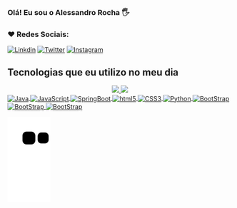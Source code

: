 ### Olá! Eu sou o Alessandro Rocha 🖐️
### ❤️ Redes Sociais:

[![Linkdin](https://img.shields.io/badge/LinkedIn-0077B5?style=for-the-badge&logo=linkedin&logoColor=white)](https://www.https://www.linkedin.com/in/alessandro-n-rocha-587004132/)
[![Twitter](https://img.shields.io/badge/Twitter-1DA1F2?style=for-the-badge&logo=twitter&logoColor=white)](https://twitter.com/rochalerocha)
[![Instagram](https://img.shields.io/badge/Instagram-E4405F?style=for-the-badge&logo=instagram&logoColor=white)](https://www.instagram.com/rochaale2014/)


## Tecnologias que eu utilizo no meu dia

<div align="center">
  <a href="https://github.com/Alewarrior">
  <img height="180em" src="https://github-readme-stats.vercel.app/api?username=Alewarrior&show_icons=true&theme=dark&include_all_commits=true&count_private=true"/>
  <img height="180em" src="https://github-readme-stats.vercel.app/api/top-langs/?username=Alewarrior&layout=compact&langs_count=7&theme=dark"/>
</div>

<div style="display: inline_block">
    <img align= "center" alt="Java" src="https://img.shields.io/badge/Java-ED8B00?style=for-the-badge&logo=java&logoColor=white" />
    <img align= "center" alt="JavaScript" src="https://img.shields.io/badge/JavaScript-F7DF1E?style=for-the-badge&logo=javascript&logoColor=black" />
    <img align= "center" alt="SpringBoot" src="https://img.shields.io/badge/Spring-6DB33F?style=for-the-badge&logo=spring&logoColor=white" />
    <img align= "center" alt="html5" src="https://img.shields.io/badge/HTML5-E34F26?style=for-the-badge&logo=html5&logoColor=white" />
    <img align= "center" alt="CSS3" src="https://img.shields.io/badge/CSS3-1572B6?style=for-the-badge&logo=css3&logoColor=white" />
    <img align= "center" alt="Python" src="https://img.shields.io/badge/Python-14354C?style=for-the-badge&logo=python&logoColor=white" />
    <img align= "center" alt="BootStrap" src="https://img.shields.io/badge/Bootstrap-563D7C?style=for-the-badge&logo=bootstrap&logoColor=white" />
    <img align= "center" alt="BootStrap" src="https://img.shields.io/badge/Markdown-000000?style=for-the-badge&logo=markdown&logoColor=white" />
    <img align= "center" alt="BootStrap" src="https://img.shields.io/badge/SQLite-07405E?style=for-the-badge&logo=sqlite&logoColor=white" />

![Snake animation](https://github.com/Alewarrior/Alewarrior/blob/output/github-contribution-grid-snake.svg)
    
</div>

